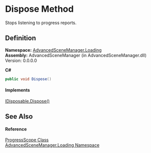 # Dispose Method


Stops listening to progress reports.



## Definition
**Namespace:** <a href="N_AdvancedSceneManager_Loading.md">AdvancedSceneManager.Loading</a>  
**Assembly:** AdvancedSceneManager (in AdvancedSceneManager.dll) Version: 0.0.0.0

**C#**
``` C#
public void Dispose()
```



#### Implements
<a href="https://learn.microsoft.com/dotnet/api/system.idisposable.dispose" target="_blank" rel="noopener noreferrer">IDisposable.Dispose()</a>  


## See Also


#### Reference
<a href="T_AdvancedSceneManager_Loading_ProgressScope.md">ProgressScope Class</a>  
<a href="N_AdvancedSceneManager_Loading.md">AdvancedSceneManager.Loading Namespace</a>  
